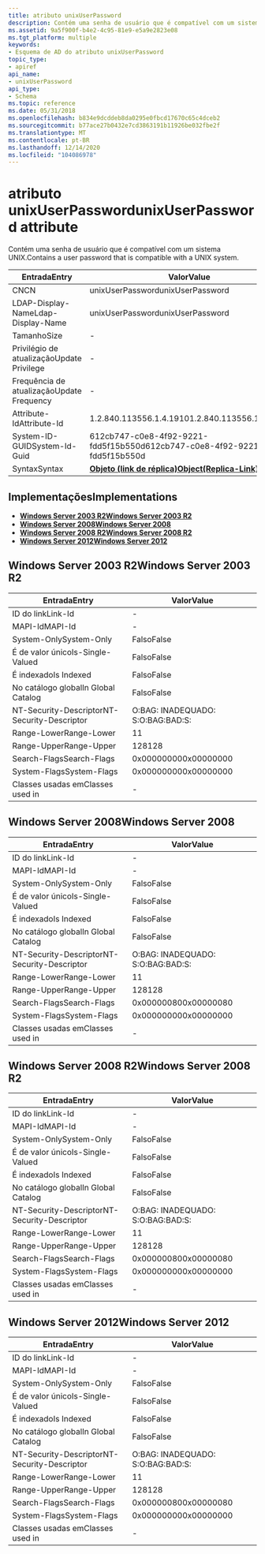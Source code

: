 ```yaml
---
title: atributo unixUserPassword
description: Contém uma senha de usuário que é compatível com um sistema UNIX.
ms.assetid: 9a5f900f-b4e2-4c95-81e9-e5a9e2823e08
ms.tgt_platform: multiple
keywords:
- Esquema de AD do atributo unixUserPassword
topic_type:
- apiref
api_name:
- unixUserPassword
api_type:
- Schema
ms.topic: reference
ms.date: 05/31/2018
ms.openlocfilehash: b834e9dcddeb8da0295e0fbcd17670c65c4dceb2
ms.sourcegitcommit: b77ace27b0432e7cd3863191b11926be032fbe2f
ms.translationtype: MT
ms.contentlocale: pt-BR
ms.lasthandoff: 12/14/2020
ms.locfileid: "104086978"
---
```

# <a name="unixuserpassword-attribute"></a><span data-ttu-id="39c09-104">atributo unixUserPassword</span><span class="sxs-lookup"><span data-stu-id="39c09-104">unixUserPassword attribute</span></span>

<span data-ttu-id="39c09-105">Contém uma senha de usuário que é compatível com um sistema UNIX.</span><span class="sxs-lookup"><span data-stu-id="39c09-105">Contains a user password that is compatible with a UNIX system.</span></span>



| <span data-ttu-id="39c09-106">Entrada</span><span class="sxs-lookup"><span data-stu-id="39c09-106">Entry</span></span> | <span data-ttu-id="39c09-107">Valor</span><span class="sxs-lookup"><span data-stu-id="39c09-107">Value</span></span> |
|-------------------|-------------------------------------------------------|
| <span data-ttu-id="39c09-108">CN</span><span class="sxs-lookup"><span data-stu-id="39c09-108">CN</span></span>                | <span data-ttu-id="39c09-109">unixUserPassword</span><span class="sxs-lookup"><span data-stu-id="39c09-109">unixUserPassword</span></span>                                      |
| <span data-ttu-id="39c09-110">LDAP-Display-Name</span><span class="sxs-lookup"><span data-stu-id="39c09-110">Ldap-Display-Name</span></span> | <span data-ttu-id="39c09-111">unixUserPassword</span><span class="sxs-lookup"><span data-stu-id="39c09-111">unixUserPassword</span></span>                                      |
| <span data-ttu-id="39c09-112">Tamanho</span><span class="sxs-lookup"><span data-stu-id="39c09-112">Size</span></span>              | \-                                                    |
| <span data-ttu-id="39c09-113">Privilégio de atualização</span><span class="sxs-lookup"><span data-stu-id="39c09-113">Update Privilege</span></span>  | \-                                                    |
| <span data-ttu-id="39c09-114">Frequência de atualização</span><span class="sxs-lookup"><span data-stu-id="39c09-114">Update Frequency</span></span>  | \-                                                    |
| <span data-ttu-id="39c09-115">Attribute-Id</span><span class="sxs-lookup"><span data-stu-id="39c09-115">Attribute-Id</span></span>      | <span data-ttu-id="39c09-116">1.2.840.113556.1.4.1910</span><span class="sxs-lookup"><span data-stu-id="39c09-116">1.2.840.113556.1.4.1910</span></span>                               |
| <span data-ttu-id="39c09-117">System-ID-GUID</span><span class="sxs-lookup"><span data-stu-id="39c09-117">System-Id-Guid</span></span>    | <span data-ttu-id="39c09-118">612cb747-c0e8-4f92-9221-fdd5f15b550d</span><span class="sxs-lookup"><span data-stu-id="39c09-118">612cb747-c0e8-4f92-9221-fdd5f15b550d</span></span>                  |
| <span data-ttu-id="39c09-119">Syntax</span><span class="sxs-lookup"><span data-stu-id="39c09-119">Syntax</span></span>            | [<span data-ttu-id="39c09-120">**Objeto (link de réplica)**</span><span class="sxs-lookup"><span data-stu-id="39c09-120">**Object(Replica-Link)**</span></span>](s-object-replica-link.md) |



## <a name="implementations"></a><span data-ttu-id="39c09-121">Implementações</span><span class="sxs-lookup"><span data-stu-id="39c09-121">Implementations</span></span>

-   [<span data-ttu-id="39c09-122">**Windows Server 2003 R2**</span><span class="sxs-lookup"><span data-stu-id="39c09-122">**Windows Server 2003 R2**</span></span>](#windows-server-2003-r2)
-   [<span data-ttu-id="39c09-123">**Windows Server 2008**</span><span class="sxs-lookup"><span data-stu-id="39c09-123">**Windows Server 2008**</span></span>](#windows-server-2008)
-   [<span data-ttu-id="39c09-124">**Windows Server 2008 R2**</span><span class="sxs-lookup"><span data-stu-id="39c09-124">**Windows Server 2008 R2**</span></span>](#windows-server-2008-r2)
-   [<span data-ttu-id="39c09-125">**Windows Server 2012**</span><span class="sxs-lookup"><span data-stu-id="39c09-125">**Windows Server 2012**</span></span>](#windows-server-2012)

## <a name="windows-server-2003-r2"></a><span data-ttu-id="39c09-126">Windows Server 2003 R2</span><span class="sxs-lookup"><span data-stu-id="39c09-126">Windows Server 2003 R2</span></span>



| <span data-ttu-id="39c09-127">Entrada</span><span class="sxs-lookup"><span data-stu-id="39c09-127">Entry</span></span> | <span data-ttu-id="39c09-128">Valor</span><span class="sxs-lookup"><span data-stu-id="39c09-128">Value</span></span> |
|------------------------|--------------|
| <span data-ttu-id="39c09-129">ID do link</span><span class="sxs-lookup"><span data-stu-id="39c09-129">Link-Id</span></span>                | \-           |
| <span data-ttu-id="39c09-130">MAPI-Id</span><span class="sxs-lookup"><span data-stu-id="39c09-130">MAPI-Id</span></span>                | \-           |
| <span data-ttu-id="39c09-131">System-Only</span><span class="sxs-lookup"><span data-stu-id="39c09-131">System-Only</span></span>            | <span data-ttu-id="39c09-132">Falso</span><span class="sxs-lookup"><span data-stu-id="39c09-132">False</span></span>        |
| <span data-ttu-id="39c09-133">É de valor único</span><span class="sxs-lookup"><span data-stu-id="39c09-133">Is-Single-Valued</span></span>       | <span data-ttu-id="39c09-134">Falso</span><span class="sxs-lookup"><span data-stu-id="39c09-134">False</span></span>        |
| <span data-ttu-id="39c09-135">É indexado</span><span class="sxs-lookup"><span data-stu-id="39c09-135">Is Indexed</span></span>             | <span data-ttu-id="39c09-136">Falso</span><span class="sxs-lookup"><span data-stu-id="39c09-136">False</span></span>        |
| <span data-ttu-id="39c09-137">No catálogo global</span><span class="sxs-lookup"><span data-stu-id="39c09-137">In Global Catalog</span></span>      | <span data-ttu-id="39c09-138">Falso</span><span class="sxs-lookup"><span data-stu-id="39c09-138">False</span></span>        |
| <span data-ttu-id="39c09-139">NT-Security-Descriptor</span><span class="sxs-lookup"><span data-stu-id="39c09-139">NT-Security-Descriptor</span></span> | <span data-ttu-id="39c09-140">O:BAG: INADEQUADO: S:</span><span class="sxs-lookup"><span data-stu-id="39c09-140">O:BAG:BAD:S:</span></span> |
| <span data-ttu-id="39c09-141">Range-Lower</span><span class="sxs-lookup"><span data-stu-id="39c09-141">Range-Lower</span></span>            | <span data-ttu-id="39c09-142">1</span><span class="sxs-lookup"><span data-stu-id="39c09-142">1</span></span>            |
| <span data-ttu-id="39c09-143">Range-Upper</span><span class="sxs-lookup"><span data-stu-id="39c09-143">Range-Upper</span></span>            | <span data-ttu-id="39c09-144">128</span><span class="sxs-lookup"><span data-stu-id="39c09-144">128</span></span>          |
| <span data-ttu-id="39c09-145">Search-Flags</span><span class="sxs-lookup"><span data-stu-id="39c09-145">Search-Flags</span></span>           | <span data-ttu-id="39c09-146">0x00000000</span><span class="sxs-lookup"><span data-stu-id="39c09-146">0x00000000</span></span>   |
| <span data-ttu-id="39c09-147">System-Flags</span><span class="sxs-lookup"><span data-stu-id="39c09-147">System-Flags</span></span>           | <span data-ttu-id="39c09-148">0x00000000</span><span class="sxs-lookup"><span data-stu-id="39c09-148">0x00000000</span></span>   |
| <span data-ttu-id="39c09-149">Classes usadas em</span><span class="sxs-lookup"><span data-stu-id="39c09-149">Classes used in</span></span>        | \-           |



## <a name="windows-server-2008"></a><span data-ttu-id="39c09-150">Windows Server 2008</span><span class="sxs-lookup"><span data-stu-id="39c09-150">Windows Server 2008</span></span>



| <span data-ttu-id="39c09-151">Entrada</span><span class="sxs-lookup"><span data-stu-id="39c09-151">Entry</span></span> | <span data-ttu-id="39c09-152">Valor</span><span class="sxs-lookup"><span data-stu-id="39c09-152">Value</span></span> |
|------------------------|--------------|
| <span data-ttu-id="39c09-153">ID do link</span><span class="sxs-lookup"><span data-stu-id="39c09-153">Link-Id</span></span>                | \-           |
| <span data-ttu-id="39c09-154">MAPI-Id</span><span class="sxs-lookup"><span data-stu-id="39c09-154">MAPI-Id</span></span>                | \-           |
| <span data-ttu-id="39c09-155">System-Only</span><span class="sxs-lookup"><span data-stu-id="39c09-155">System-Only</span></span>            | <span data-ttu-id="39c09-156">Falso</span><span class="sxs-lookup"><span data-stu-id="39c09-156">False</span></span>        |
| <span data-ttu-id="39c09-157">É de valor único</span><span class="sxs-lookup"><span data-stu-id="39c09-157">Is-Single-Valued</span></span>       | <span data-ttu-id="39c09-158">Falso</span><span class="sxs-lookup"><span data-stu-id="39c09-158">False</span></span>        |
| <span data-ttu-id="39c09-159">É indexado</span><span class="sxs-lookup"><span data-stu-id="39c09-159">Is Indexed</span></span>             | <span data-ttu-id="39c09-160">Falso</span><span class="sxs-lookup"><span data-stu-id="39c09-160">False</span></span>        |
| <span data-ttu-id="39c09-161">No catálogo global</span><span class="sxs-lookup"><span data-stu-id="39c09-161">In Global Catalog</span></span>      | <span data-ttu-id="39c09-162">Falso</span><span class="sxs-lookup"><span data-stu-id="39c09-162">False</span></span>        |
| <span data-ttu-id="39c09-163">NT-Security-Descriptor</span><span class="sxs-lookup"><span data-stu-id="39c09-163">NT-Security-Descriptor</span></span> | <span data-ttu-id="39c09-164">O:BAG: INADEQUADO: S:</span><span class="sxs-lookup"><span data-stu-id="39c09-164">O:BAG:BAD:S:</span></span> |
| <span data-ttu-id="39c09-165">Range-Lower</span><span class="sxs-lookup"><span data-stu-id="39c09-165">Range-Lower</span></span>            | <span data-ttu-id="39c09-166">1</span><span class="sxs-lookup"><span data-stu-id="39c09-166">1</span></span>            |
| <span data-ttu-id="39c09-167">Range-Upper</span><span class="sxs-lookup"><span data-stu-id="39c09-167">Range-Upper</span></span>            | <span data-ttu-id="39c09-168">128</span><span class="sxs-lookup"><span data-stu-id="39c09-168">128</span></span>          |
| <span data-ttu-id="39c09-169">Search-Flags</span><span class="sxs-lookup"><span data-stu-id="39c09-169">Search-Flags</span></span>           | <span data-ttu-id="39c09-170">0x00000080</span><span class="sxs-lookup"><span data-stu-id="39c09-170">0x00000080</span></span>   |
| <span data-ttu-id="39c09-171">System-Flags</span><span class="sxs-lookup"><span data-stu-id="39c09-171">System-Flags</span></span>           | <span data-ttu-id="39c09-172">0x00000000</span><span class="sxs-lookup"><span data-stu-id="39c09-172">0x00000000</span></span>   |
| <span data-ttu-id="39c09-173">Classes usadas em</span><span class="sxs-lookup"><span data-stu-id="39c09-173">Classes used in</span></span>        | \-           |



## <a name="windows-server-2008-r2"></a><span data-ttu-id="39c09-174">Windows Server 2008 R2</span><span class="sxs-lookup"><span data-stu-id="39c09-174">Windows Server 2008 R2</span></span>



| <span data-ttu-id="39c09-175">Entrada</span><span class="sxs-lookup"><span data-stu-id="39c09-175">Entry</span></span> | <span data-ttu-id="39c09-176">Valor</span><span class="sxs-lookup"><span data-stu-id="39c09-176">Value</span></span> |
|------------------------|--------------|
| <span data-ttu-id="39c09-177">ID do link</span><span class="sxs-lookup"><span data-stu-id="39c09-177">Link-Id</span></span>                | \-           |
| <span data-ttu-id="39c09-178">MAPI-Id</span><span class="sxs-lookup"><span data-stu-id="39c09-178">MAPI-Id</span></span>                | \-           |
| <span data-ttu-id="39c09-179">System-Only</span><span class="sxs-lookup"><span data-stu-id="39c09-179">System-Only</span></span>            | <span data-ttu-id="39c09-180">Falso</span><span class="sxs-lookup"><span data-stu-id="39c09-180">False</span></span>        |
| <span data-ttu-id="39c09-181">É de valor único</span><span class="sxs-lookup"><span data-stu-id="39c09-181">Is-Single-Valued</span></span>       | <span data-ttu-id="39c09-182">Falso</span><span class="sxs-lookup"><span data-stu-id="39c09-182">False</span></span>        |
| <span data-ttu-id="39c09-183">É indexado</span><span class="sxs-lookup"><span data-stu-id="39c09-183">Is Indexed</span></span>             | <span data-ttu-id="39c09-184">Falso</span><span class="sxs-lookup"><span data-stu-id="39c09-184">False</span></span>        |
| <span data-ttu-id="39c09-185">No catálogo global</span><span class="sxs-lookup"><span data-stu-id="39c09-185">In Global Catalog</span></span>      | <span data-ttu-id="39c09-186">Falso</span><span class="sxs-lookup"><span data-stu-id="39c09-186">False</span></span>        |
| <span data-ttu-id="39c09-187">NT-Security-Descriptor</span><span class="sxs-lookup"><span data-stu-id="39c09-187">NT-Security-Descriptor</span></span> | <span data-ttu-id="39c09-188">O:BAG: INADEQUADO: S:</span><span class="sxs-lookup"><span data-stu-id="39c09-188">O:BAG:BAD:S:</span></span> |
| <span data-ttu-id="39c09-189">Range-Lower</span><span class="sxs-lookup"><span data-stu-id="39c09-189">Range-Lower</span></span>            | <span data-ttu-id="39c09-190">1</span><span class="sxs-lookup"><span data-stu-id="39c09-190">1</span></span>            |
| <span data-ttu-id="39c09-191">Range-Upper</span><span class="sxs-lookup"><span data-stu-id="39c09-191">Range-Upper</span></span>            | <span data-ttu-id="39c09-192">128</span><span class="sxs-lookup"><span data-stu-id="39c09-192">128</span></span>          |
| <span data-ttu-id="39c09-193">Search-Flags</span><span class="sxs-lookup"><span data-stu-id="39c09-193">Search-Flags</span></span>           | <span data-ttu-id="39c09-194">0x00000080</span><span class="sxs-lookup"><span data-stu-id="39c09-194">0x00000080</span></span>   |
| <span data-ttu-id="39c09-195">System-Flags</span><span class="sxs-lookup"><span data-stu-id="39c09-195">System-Flags</span></span>           | <span data-ttu-id="39c09-196">0x00000000</span><span class="sxs-lookup"><span data-stu-id="39c09-196">0x00000000</span></span>   |
| <span data-ttu-id="39c09-197">Classes usadas em</span><span class="sxs-lookup"><span data-stu-id="39c09-197">Classes used in</span></span>        | \-           |



## <a name="windows-server-2012"></a><span data-ttu-id="39c09-198">Windows Server 2012</span><span class="sxs-lookup"><span data-stu-id="39c09-198">Windows Server 2012</span></span>



| <span data-ttu-id="39c09-199">Entrada</span><span class="sxs-lookup"><span data-stu-id="39c09-199">Entry</span></span> | <span data-ttu-id="39c09-200">Valor</span><span class="sxs-lookup"><span data-stu-id="39c09-200">Value</span></span> |
|------------------------|--------------|
| <span data-ttu-id="39c09-201">ID do link</span><span class="sxs-lookup"><span data-stu-id="39c09-201">Link-Id</span></span>                | \-           |
| <span data-ttu-id="39c09-202">MAPI-Id</span><span class="sxs-lookup"><span data-stu-id="39c09-202">MAPI-Id</span></span>                | \-           |
| <span data-ttu-id="39c09-203">System-Only</span><span class="sxs-lookup"><span data-stu-id="39c09-203">System-Only</span></span>            | <span data-ttu-id="39c09-204">Falso</span><span class="sxs-lookup"><span data-stu-id="39c09-204">False</span></span>        |
| <span data-ttu-id="39c09-205">É de valor único</span><span class="sxs-lookup"><span data-stu-id="39c09-205">Is-Single-Valued</span></span>       | <span data-ttu-id="39c09-206">Falso</span><span class="sxs-lookup"><span data-stu-id="39c09-206">False</span></span>        |
| <span data-ttu-id="39c09-207">É indexado</span><span class="sxs-lookup"><span data-stu-id="39c09-207">Is Indexed</span></span>             | <span data-ttu-id="39c09-208">Falso</span><span class="sxs-lookup"><span data-stu-id="39c09-208">False</span></span>        |
| <span data-ttu-id="39c09-209">No catálogo global</span><span class="sxs-lookup"><span data-stu-id="39c09-209">In Global Catalog</span></span>      | <span data-ttu-id="39c09-210">Falso</span><span class="sxs-lookup"><span data-stu-id="39c09-210">False</span></span>        |
| <span data-ttu-id="39c09-211">NT-Security-Descriptor</span><span class="sxs-lookup"><span data-stu-id="39c09-211">NT-Security-Descriptor</span></span> | <span data-ttu-id="39c09-212">O:BAG: INADEQUADO: S:</span><span class="sxs-lookup"><span data-stu-id="39c09-212">O:BAG:BAD:S:</span></span> |
| <span data-ttu-id="39c09-213">Range-Lower</span><span class="sxs-lookup"><span data-stu-id="39c09-213">Range-Lower</span></span>            | <span data-ttu-id="39c09-214">1</span><span class="sxs-lookup"><span data-stu-id="39c09-214">1</span></span>            |
| <span data-ttu-id="39c09-215">Range-Upper</span><span class="sxs-lookup"><span data-stu-id="39c09-215">Range-Upper</span></span>            | <span data-ttu-id="39c09-216">128</span><span class="sxs-lookup"><span data-stu-id="39c09-216">128</span></span>          |
| <span data-ttu-id="39c09-217">Search-Flags</span><span class="sxs-lookup"><span data-stu-id="39c09-217">Search-Flags</span></span>           | <span data-ttu-id="39c09-218">0x00000080</span><span class="sxs-lookup"><span data-stu-id="39c09-218">0x00000080</span></span>   |
| <span data-ttu-id="39c09-219">System-Flags</span><span class="sxs-lookup"><span data-stu-id="39c09-219">System-Flags</span></span>           | <span data-ttu-id="39c09-220">0x00000000</span><span class="sxs-lookup"><span data-stu-id="39c09-220">0x00000000</span></span>   |
| <span data-ttu-id="39c09-221">Classes usadas em</span><span class="sxs-lookup"><span data-stu-id="39c09-221">Classes used in</span></span>        | \-           |



 

 




